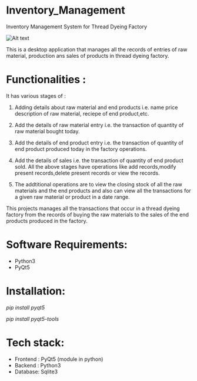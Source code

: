 # Inventory_Management
Inventory Management System for Thread Dyeing Factory


![Alt text](https://camo.githubusercontent.com/983a524d899f76a28e5e290c180e23bad7492dc6/68747470733a2f2f696d672e736869656c64732e696f2f62616467652f4d6164655f776974682d507974686f6e332d626c75653f7374796c653d666f722d7468652d6261646765266c6f676f3d707974686f6e?raw=true "Title")

This is a desktop application that manages all the records of entries of raw material, production ans sales of products in thread dyeing factory.

# Functionalities :
It has various stages of :
1. Adding details about raw material and end products i.e. name price description of raw material, reciepe of end product,etc.

2. Add the details of raw material entry i.e. the transaction of quantity of raw material bought today.

3. Add the details of end product entry i.e. the transaction of quantity of end product produced today in the factory operations.

4. Add the details of sales i.e. the transaction of quantity of end product sold.
All the above stages have operations like add records,modify present records,delete  present records or view the records.

5. The addtitional operations are to view the closing stock of all the raw materials and the end products and also can view all the transactions for a given raw material or product in a date range. 

This projects manages all the transactions that occur in a thread dyeing factory from the records of buying the raw materials to the sales of the end products produced in the factory.

# Software Requirements:
- Python3
- PyQt5

# Installation:
*pip install pyqt5*

*pip install pyqt5-tools*

# Tech stack:
- Frontend : PyQt5 (module in python)
- Backend : Python3
- Database: Sqlite3
